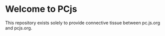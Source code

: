 # Welcome to PCjs

This repository exists solely to provide connective tissue between pc.js.org and pcjs.org.
